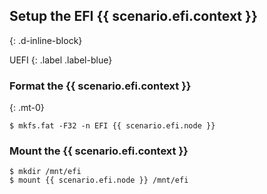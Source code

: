## Setup the EFI {{ scenario.efi.context }}
{: .d-inline-block}

UEFI
{: .label .label-blue}

### Format the {{ scenario.efi.context }}
{: .mt-0}

```
$ mkfs.fat -F32 -n EFI {{ scenario.efi.node }}
```

### Mount the {{ scenario.efi.context }}

```
$ mkdir /mnt/efi
$ mount {{ scenario.efi.node }} /mnt/efi
```
